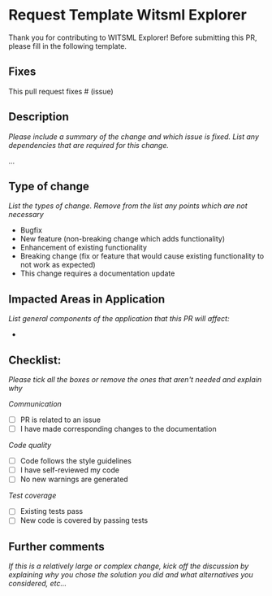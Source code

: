# Request Template Witsml Explorer
Thank you for contributing to WITSML Explorer!
Before submitting this PR, please fill in the following template.

## Fixes
This pull request fixes # (issue)

## Description
_Please include a summary of the change and which issue is fixed. List any dependencies that are required for this change._

...

## Type of change
_List the types of change. Remove from the list any points which are not necessary_

* Bugfix
* New feature (non-breaking change which adds functionality)
* Enhancement of existing functionality
* Breaking change (fix or feature that would cause existing functionality to not work as expected)
* This change requires a documentation update

## Impacted Areas in Application
_List general components of the application that this PR will affect:_

*

## Checklist:
_Please tick all the boxes or remove the ones that aren't needed and explain why_

*Communication*
* [ ] PR is related to an issue
* [ ] I have made corresponding changes to the documentation

*Code quality*
* [ ] Code follows the style guidelines
* [ ] I have self-reviewed my code
* [ ] No new warnings are generated

*Test coverage*
* [ ] Existing tests pass
* [ ] New code is covered by passing tests

## Further comments
_If this is a relatively large or complex change, kick off the discussion by explaining why you chose the solution you did and what alternatives you considered, etc..._
